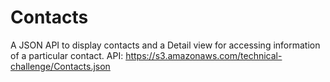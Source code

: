 # Contacts
A JSON API to display contacts and a Detail view for accessing information of a particular contact.
API: https://s3.amazonaws.com/technical-challenge/Contacts.json

